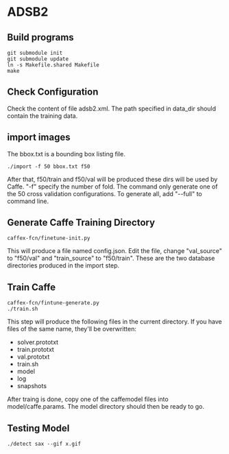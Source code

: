 # ADSB2

## Build programs

```
git submodule init
git submodule update
ln -s Makefile.shared Makefile
make 
```

## Check Configuration

Check the content of file adsb2.xml. The path specified
in data_dir should contain the training data.

## import images

The bbox.txt is a bounding box listing file.

```
./import -f 50 bbox.txt f50
```

After that, f50/train and f50/val will be produced
these dirs will be used by Caffe.
"-f" specify the number of fold.  The command
only generate one of the 50 cross validation
configurations.  To generate all, add "--full" to
command line.

## Generate Caffe Training Directory

```
caffex-fcn/finetune-init.py
```
This will produce a file named config.json.
Edit the file, change "val_source" to "f50/val"
and "train_source" to "f50/train".  These are the two
database directories produced in the import step.

## Train Caffe

```
caffex-fcn/fintune-generate.py
./train.sh	
```
This step will produce the following files in the current
directory.  If you have files of the same name, they'll be
overwritten:

- solver.prototxt
- train.prototxt
- val.prototxt
- train.sh
- model
- log
- snapshots

After traing is done, copy one of the caffemodel files
into model/caffe.params.  The model directory should then
be ready to go.

## Testing Model

```
./detect sax --gif x.gif
```

